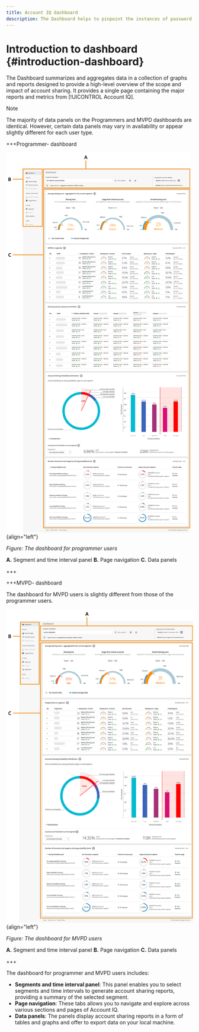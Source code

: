 ```yaml
---
title: Account IQ dashboard
description: The Dashboard helps to pinpoint the instances of password sharing by analyzing a wide array of subscriber data.
---
```

# Introduction to dashboard {#introduction-dashboard}

The Dashboard summarizes and aggregates data in a collection of graphs and reports designed to provide a high-level overview of the scope and impact of account sharing. It provides a single page containing the major reports and metrics from [!UICONTROL Account IQ].

>[!NOTE]
>
>The majority of data panels on the Programmers and MVPD dashboards are identical. However, certain data panels may vary in availability or appear slightly different for each user type. 

+++Programmer- dashboard

![dashboard of Account IQ for programmer users](assets/dashboard-programr.png){align="left"}


*Figure: The dashboard for programmer users*

**A.** Segment and time interval panel **B.** Page navigation **C.** Data panels

+++

+++MVPD- dashboard

The dashboard for MVPD users is slightly different from those of the programmer users.

![dashboard of [!UICONTROL Account IQ] for MVPD users](assets/dashboard-mvpd.png){align="left"}

*Figure: The dashboard for MVPD users*

**A.** Segment and time interval panel **B.** Page navigation **C.** Data panels

+++

The dashboard for programmer and MVPD users includes:

* **Segments and time interval panel**: This panel enables you to select segments and time intervals to generate account sharing reports, providing a summary of the selected segment.
* **Page navigation**: These tabs allows you to navigate and explore across various sections and pages of Account IQ.
* **Data panels**: The panels display account sharing reports in a form of tables and graphs and offer to export data on your local machine. 

